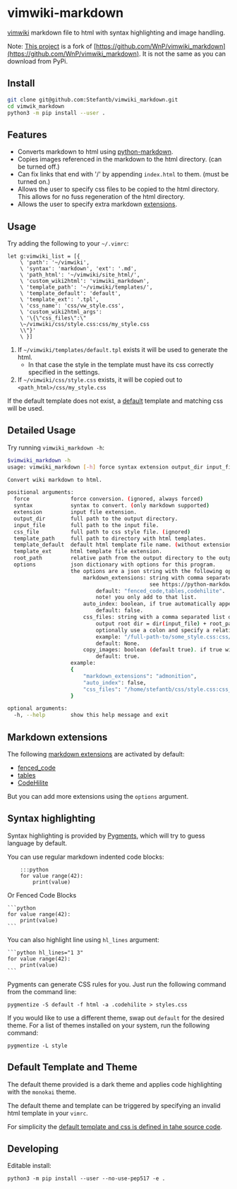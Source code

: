 # vimwiki-markdown

[vimwiki](https://github.com/vimwiki/vimwiki) markdown file to html with syntax highlighting and image handling.

Note: [This project](https://github.com/Stefantb/vimwiki_markdown) is a fork of [https://github.com/WnP/vimwiki_markdown](https://github.com/WnP/vimwiki_markdown). It is not the same as you can download from PyPi.

## Install

```sh
git clone git@github.com:Stefantb/vimwiki_markdown.git
cd vimwik_markdown
python3 -m pip install --user .
```
## Features

* Converts markdown to html using [python-markdown](https://python-markdown.github.io).
* Copies images referenced in the markdown to the html directory. (can be turned off.)
* Can fix links that end with '/' by appending `index.html` to them. (must be turned on.)
* Allows the user to specify css files to be copied to the html directory.
  This allows for no fuss regeneration of the html directory.
* Allows the user to specify extra markdown [extensions](https://python-markdown.github.io/extensions/).


## Usage

Try adding the following to your `~/.vimrc`:

```vim
let g:vimwiki_list = [{
    \ 'path': '~/vimwiki',
    \ 'syntax': 'markdown', 'ext': '.md',
    \ 'path_html': '~/vimwiki/site_html/',
    \ 'custom_wiki2html': 'vimwiki_markdown',
    \ 'template_path': '~/vimwiki/templates/',
    \ 'template_default': 'default',
    \ 'template_ext': '.tpl',
    \ 'css_name': 'css/vw_style.css',
    \ 'custom_wiki2html_args':
    \ '\{\"css_files\":\"
    \~/vimwiki/css/style.css:css/my_style.css
    \\"}'
    \ }]
```

1. If `~/vimwiki/templates/default.tpl` exists it will be used to generate the html.
    * In that case the style in the template must have its css correctly specified in the settings.
2. If `~/vimwiki/css/style.css` exists, it will be copied out to `<path_html>/css/my_style.css`

If the default template does not exist, a [default](#default-template-and-theme) template and matching css will be used.

## Detailed Usage
Try running `vimwiki_markdown -h`:
```sh
$vimwiki_markdown -h
usage: vimwiki_markdown [-h] force syntax extension output_dir input_file css_file template_path template_default template_ext root_path options

Convert wiki markdown to html.

positional arguments:
  force             force conversion. (ignored, always forced)
  syntax            syntax to convert. (only markdown supported)
  extension         input file extension.
  output_dir        full path to the output directory.
  input_file        full path to the input file.
  css_file          full path to css style file. (ignored)
  template_path     full path to directory with html templates.
  template_default  default html template file name. (without extension).
  template_ext      html template file extension.
  root_path         relative path from the output directory to the output root. (e.g. ../../)  ("-" means in root)
  options           json dictionary with options for this program.
                    the options are a json string with the following optional keys:
                        markdown_extensions: string with comma separated python-markdown extensions to use.
                                             see https://python-markdown.github.io/extensions/.
                            default: "fenced_code,tables,codehilite".
                            note! you only add to that list.
                        auto_index: boolean, if true automatically append index.html to links that end with /.
                            default: false.
                        css_files: string with a comma separated list of css files to copy to output_root dir.
                            output root dir = dir(input_file) + root_path
                            optionally use a colon and specify a relative directory and name for the copied file.
                            example: "/full-path-to/some_style.css:css/style.css"
                            default: None.
                        copy_images: boolean (default true). if true will copy images in image links to the output directory.
                            default: true.
                    example:
                    {
                        "markdown_extensions": "admonition",
                        "auto_index": false,
                        "css_files": "/home/stefantb/css/style.css:css_files/somestyle.css"
                    }

optional arguments:
  -h, --help        show this help message and exit

```

## Markdown extensions

The following [markdown extensions](https://python-markdown.github.io/extensions/)
are activated by default:

- [fenced_code](https://python-markdown.github.io/extensions/fenced_code_blocks/)
- [tables](https://python-markdown.github.io/extensions/tables/)
- [CodeHilite](https://python-markdown.github.io/extensions/code_hilite/)

But you can add more extensions using the `options` argument.
## Syntax highlighting

Syntax highlighting is provided by [Pygments](http://pygments.org/), which will
try to guess language by default.

You can use regular markdown indented code blocks:

```
	:::python
	for value range(42):
		print(value)
```

Or Fenced Code Blocks

	```python
	for value range(42):
		print(value)
	```

You can also highlight line using `hl_lines` argument:

	```python hl_lines="1 3"
	for value range(42):
		print(value)
	```

Pygments can generate CSS rules for you. Just run the following command from
the command line:

```
pygmentize -S default -f html -a .codehilite > styles.css
```

If you would like to use a different theme, swap out `default` for the desired
theme. For a list of themes installed on your system, run the following
command:

```
pygmentize -L style
```

## Default Template and Theme

The default theme provided is a dark theme and applies code highlighting with the `monokai` theme.

The default theme and template can be triggered by specifying an invalid html template in your `vimrc`.

For simplicity the [default template and css is defined in tahe source code](https://github.com/Stefantb/vimwiki_markdown/blob/master/vimwiki_markdown.py#L16-L201).

## Developing

Editable install:
```
python3 -m pip install --user --no-use-pep517 -e .
```
